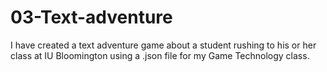 # 03-Text-adventure
I have created a text adventure game about a student rushing to his or her class at IU Bloomington using a .json file for my Game Technology class.